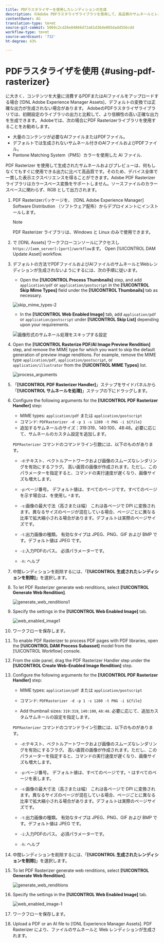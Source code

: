 ```yaml
---
title: PDFラスタライザーを使用したレンディションの生成
description: のAdobe PDFラスタライザライブラリを使用して、高品質のサムネールとレンディションを生成します [!DNL Adobe Experience Manager]。
contentOwner: AG
translation-type: tm+mt
source-git-commit: 5069c2cd26e84866d72a61d36de085dadd556cdd
workflow-type: tm+mt
source-wordcount: '732'
ht-degree: 43%

---
```



# PDFラスタライザを使用 {#using-pdf-rasterizer}

に大きく、コンテンツを大量に消費するPDFまたはAIファイルをアップロードする場合 [!DNL Adobe Experience Manager Assets]、デフォルトの変換では正確な出力が生成されない場合があります。 AdobeのPDFラスタライザライブラリでは、初期設定のライブラリの出力と比較して、より信頼性の高い正確な出力を生成できます。 Adobeでは、次の場合にPDF Rasterizerライブラリを使用することをお勧めします。

* 大量のコンテンツが必要なAIファイルまたはPDFファイル。
* デフォルトでは生成されないサムネール付きのAIファイルおよびPDFファイル。
* Pantone Matching System（PMS）カラーを使用した AI ファイル.

PDF Rasterizer を使用して生成されたサムネールおよびプレビューは、何もしなくてもすぐに使用できる出力に比べて高品質です。そのため、デバイス全体で一貫した表示エクスペリエンスを得ることができます。Adobe PDF Rasterizer ライブラリはカラースペース変換をサポートしません。ソースファイルのカラースペースに関わらず、RGB として出力されます。

1. PDF Rasterizerパッケージを、 [!DNL Adobe Experience Manager] Software Distribution [](https://experience.adobe.com/#/downloads/content/software-distribution/en/aem.html?package=/content/software-distribution/en/details.html/content/dam/aem/public/adobe/packages/cq640/product/assets/aem-assets-pdf-rasterizer-pkg)（ソフトウェア配布）からデプロイメントにインストールします。

   >[!NOTE]
   >
   >PDF Rasterizer ライブラリは、Windows と Linux のみで使用できます。

1. で [!DNL Assets] ワークフローコンソールにアクセスし `https://[aem_server]:[port]/workflow`ます。 Open [!UICONTROL DAM Update Asset] workflow.

1. デフォルトの方法でPDFファイルおよびAIファイルのサムネールとWebレンディションが生成されないようにするには、次の手順に従います。

   * Open the **[!UICONTROL Process Thumbnails]** step, and add `application/pdf` or `application/postscript` in the **[!UICONTROL Skip Mime Types]** field under the **[!UICONTROL Thumbnails]** tab as necessary.

   ![skip_mime_types-2](assets/skip_mime_types-2.png)

   * In the **[!UICONTROL Web Enabled Image]** tab, add `application/pdf` or `application/postscript` under **[!UICONTROL Skip List]** depending upon your requirements.

   ![画像形式のサムネール処理をスキップする設定](assets/web_enabled_imageskiplist.png)

1. Open the **[!UICONTROL Rasterize PDF/AI Image Preview Rendition]** step, and remove the MIME type for which you want to skip the default generation of preview image renditions. For example, remove the MIME type `application/pdf`, `application/postscript`, or `application/illustrator` from the **[!UICONTROL MIME Types]** list.

   ![process_arguments](assets/process_arguments.png)

1. 「**[!UICONTROL PDF Rasterizer Handler]**」ステップをサイドパネルから「**[!UICONTROL サムネールを処理]**」ステップの下にドラッグします。
1. Configure the following arguments for the **[!UICONTROL PDF Rasterizer Handler]** step:

   * MIME types: `application/pdf` または `application/postscript`
   * コマンド: `PDFRasterizer -d -p 1 -s 1280 -t PNG -i ${file}`
   * 追加するサムネールのサイズ：319:319、140:100、48:48。必要に応じて、サムネールのカスタム設定を追加します。

   `PDFRasterizer` コマンドのコマンドライン引数には、以下のものがあります。

   * `-d`:テキスト、ベクトルアートワークおよび画像のスムーズなレンダリングを有効にするフラグ。 高い画質の画像が作成されます。ただし、このパラメーターを指定すると、コマンドの実行速度が遅くなり、画像サイズも増大します。

   * `-p`:ページ番号。 デフォルト値は、すべてのページです。すべてのページを示す場合は、を使用し `*`ます。

   * `-s`:画像の最大寸法（高さまたは幅） これは各ページで DPI に変換されます。異なるサイズのページが混在している場合、ページごとに異なる比率で拡大縮小される場合があります。デフォルトは実際のページサイズです。

   * `-t`:出力画像の種類。 有効なタイプは JPEG、PNG、GIF および BMP です。デフォルト値は JPEG です。

   * `-i`:入力PDFのパス。 必須パラメーターです。

   * `-h`: ヘルプ


1. 中間レンディションを削除するには、「**[!UICONTROL 生成されたレンディションを削除]**」を選択します。

1. To let PDF Rasterizer generate web renditions, select **[!UICONTROL Generate Web Rendition]**.

   ![generate_web_renditions1](assets/generate_web_renditions1.png)

1. Specify the settings in the **[!UICONTROL Web Enabled Image]** tab.

   ![web_enabled_image1](assets/web_enabled_image1.png)

1. ワークフローを保存します。

1. To enable PDF Rasterizer to process PDF pages with PDF libraries, open the **[!UICONTROL DAM Process Subasset]** model from the [!UICONTROL Workflow] console.

1. From the side panel, drag the PDF Rasterizer Handler step under the **[!UICONTROL Create Web-Enabled Image Rendition]** step.

1. Configure the following arguments for the **[!UICONTROL PDF Rasterizer Handler]** step:

   * MIME types: `application/pdf` または `application/postscript`

   * コマンド: `PDFRasterizer -d -p 1 -s 1280 -t PNG -i ${file}`
   * Add thumbnail sizes: `319:319`, `140:100`, `48:48`. 必要に応じて、追加カスタムサムネールの設定を指定します。

   `PDFRasterizer` コマンドのコマンドライン引数には、以下のものがあります。

   * `-d`:テキスト、ベクトルアートワークおよび画像のスムーズなレンダリングを有効にするフラグ。 高い画質の画像が作成されます。ただし、このパラメーターを指定すると、コマンドの実行速度が遅くなり、画像サイズも増大します。

   * `-p`:ページ番号。 デフォルト値は、すべてのページです。`*` はすべてのページを表します。

   * `-s`:画像の最大寸法（高さまたは幅） これは各ページで DPI に変換されます。異なるサイズのページが混在している場合、ページごとに異なる比率で拡大縮小される場合があります。デフォルトは実際のページサイズです。

   * `-t`:出力画像の種類。 有効なタイプは JPEG、PNG、GIF および BMP です。デフォルト値は JPEG です。

   * `-i`:入力PDFのパス。 必須パラメーターです。

   * `-h`: ヘルプ


1. 中間レンディションを削除するには、「**[!UICONTROL 生成されたレンディションを削除]**」を選択します。
1. To let PDF Rasterizer generate web renditions, select **[!UICONTROL Generate Web Rendition]**.

   ![generate_web_renditions](assets/generate_web_renditions.png)

1. Specify the settings in the **[!UICONTROL Web Enabled Image]** tab.

   ![web_enabled_image-1](assets/web_enabled_image-1.png)

1. ワークフローを保存します。
1. Upload a PDF or an AI file to [!DNL Experience Manager Assets]. PDF Rasterizer により、ファイルのサムネールと Web レンディションが生成されます。
